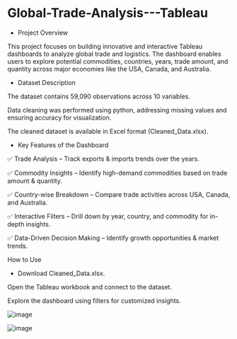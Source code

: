 # Global-Trade-Analysis---Tableau

* Project Overview

This project focuses on building innovative and interactive Tableau dashboards to analyze global trade and logistics. The dashboard enables users to explore potential commodities, countries, years, trade amount, and quantity across major economies like the USA, Canada, and Australia.

* Dataset Description

The dataset contains 59,090 observations across 10 variables.

Data cleaning was performed using python, addressing missing values and ensuring accuracy for visualization.

The cleaned dataset is available in Excel format (Cleaned_Data.xlsx).

* Key Features of the Dashboard

✅ Trade Analysis – Track exports & imports trends over the years.

✅ Commodity Insights – Identify high-demand commodities based on trade amount & quantity.

✅ Country-wise Breakdown – Compare trade activities across USA, Canada, and Australia.

✅ Interactive Filters – Drill down by year, country, and commodity for in-depth insights.

✅ Data-Driven Decision Making – Identify growth opportunities & market trends.

How to Use

* Download Cleaned_Data.xlsx.

Open the Tableau workbook and connect to the dataset.

Explore the dashboard using filters for customized insights.

![image](https://github.com/user-attachments/assets/784c0b38-f8bb-428e-a8c4-92286963ef54)

![image](https://github.com/user-attachments/assets/c9682ed0-9871-4b66-b605-111c1ad23810)
